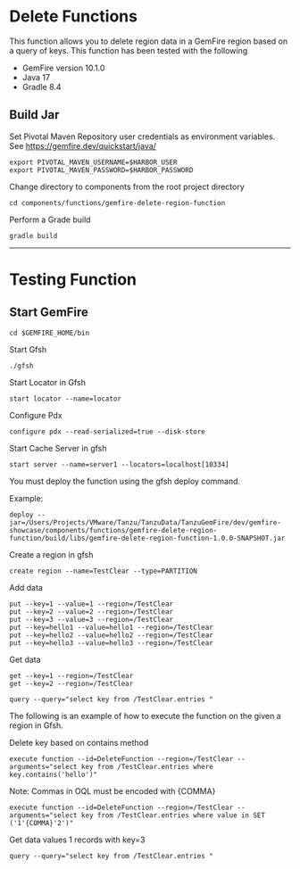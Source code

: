 # Delete Functions


This function allows you to delete region data in a GemFire region based on a query of keys.
This function has been tested with the following

- GemFire version 10.1.0 
- Java 17
- Gradle 8.4

## Build Jar

Set Pivotal Maven Repository user credentials as environment variables.
See https://gemfire.dev/quickstart/java/

```shell
export PIVOTAL_MAVEN_USERNAME=$HARBOR_USER
export PIVOTAL_MAVEN_PASSWORD=$HARBOR_PASSWORD
```

Change directory to components from the root project directory

```shell
cd components/functions/gemfire-delete-region-function
```

Perform a Grade build

```shell
gradle build 
```

-------------------
# Testing Function

## Start GemFire

```shell
cd $GEMFIRE_HOME/bin
```

Start Gfsh

```shell
./gfsh
```

Start Locator in Gfsh
```shell
start locator --name=locator
```

Configure Pdx
```shell
configure pdx --read-serialized=true --disk-store
```

Start Cache Server in gfsh
```shell
start server --name=server1 --locators=localhost[10334]
```

You must deploy the function using the gfsh deploy command.

Example:

```shell
deploy --jar=/Users/Projects/VMware/Tanzu/TanzuData/TanzuGemFire/dev/gemfire-showcase/components/functions/gemfire-delete-region-function/build/libs/gemfire-delete-region-function-1.0.0-SNAPSHOT.jar
```

Create a region in gfsh

```shell
create region --name=TestClear --type=PARTITION
```

Add data

```shell
put --key=1 --value=1 --region=/TestClear
put --key=2 --value=2 --region=/TestClear
put --key=3 --value=3 --region=/TestClear
put --key=hello1 --value=hello1 --region=/TestClear
put --key=hello2 --value=hello2 --region=/TestClear
put --key=hello3 --value=hello3 --region=/TestClear
```

Get data 
```shell
get --key=1 --region=/TestClear
get --key=2 --region=/TestClear
```

```shell
query --query="select key from /TestClear.entries "
```


The following is an example of how to execute the function on the given a region in Gfsh.

Delete key based on contains method
```shell
execute function --id=DeleteFunction --region=/TestClear --arguments="select key from /TestClear.entries where key.contains('hello')"
```


Note: Commas in OQL must be encoded with {COMMA}
```shell
execute function --id=DeleteFunction --region=/TestClear --arguments="select key from /TestClear.entries where value in SET ('1'{COMMA}'2')"
```

Get data values 1 records with key=3

```shell
query --query="select key from /TestClear.entries "
```
